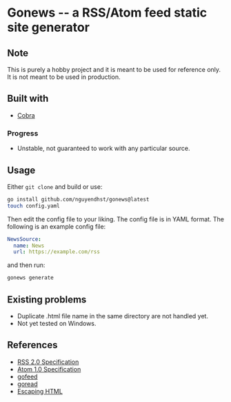 # Gonews -- a RSS/Atom feed static site generator
## Note
This is purely a hobby project and it is meant to be used for reference only. It is not meant to be used in production.
## Built with
- [Cobra](https://github.com/spf13/cobra)
### Progress
- Unstable, not guaranteed to work with any particular source.

## Usage
Either ```git clone``` and build or use:
```bash
go install github.com/nguyendhst/gonews@latest
touch config.yaml
```
Then edit the config file to your liking. The config file is in YAML format. The following is an example config file:
```yaml
NewsSource:
  name: News
  url: https://example.com/rss
```
and then run:
```bash
gonews generate
```

## Existing problems
- Duplicate .html file name in the same directory are not handled yet.
- Not yet tested on Windows.

## References
- [RSS 2.0 Specification](https://cyber.harvard.edu/rss/rss.html)
- [Atom 1.0 Specification](https://tools.ietf.org/html/rfc4287)
- [gofeed](https://github.com/mmcdole/gofeed)
- [goread](https://github.com/bake/goread)
- [Escaping HTML](https://h1z3y3.me/posts/go-html-template-script-unescape/)
